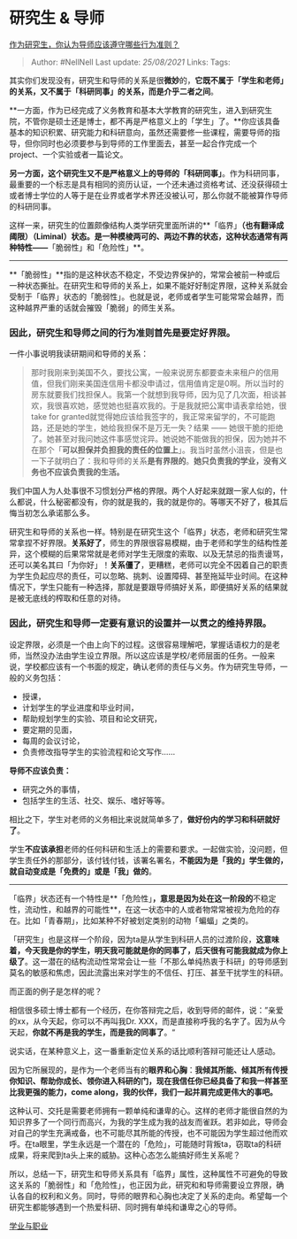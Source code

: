 # 研究生 & 导师
[作为研究生，你认为导师应该遵守哪些行为准则？](https://www.zhihu.com/question/317549452/answer/633409325)

> Author: #NellNell 
> Last update: *25/08/2021* 
> Links:
> Tags:  

其实你们发现没有，研究生和导师的关系是很**微妙**的，**它既不属于「学生和老师」的关系，又不属于「科研同事」的关系，而是介乎二者之间**。

**一方面，作为已经完成了义务教育和基本大学教育的研究生，进入到研究生院，不管你是硕士还是博士，都不再是严格意义上的「学生」了。**你应该具备基本的知识积累、研究能力和科研意向，虽然还需要修一些课程，需要导师的指导，但你同时也必须要参与到导师的工作里面去，甚至一起合作完成一个project、一个实验或者一篇论文。

**另一方面，这个研究生又不是严格意义上的导师的「科研同事」**。作为科研同事，最重要的一个标志是具有相同的资历认证，一个还未通过资格考试、还没获得硕士或者博士学位的人等于是在业界或者学术界还没被认可，那么你就不能被算作导师的科研同事。

这样一来，研究生的位置颇像结构人类学研究里面所讲的**「临界」**（也有翻译成阈限）（Liminal）状态。是一种模棱两可的、两边不靠的状态，这种状态通常有两种特性——**「脆弱性」和「危险性」**。

---

**「脆弱性」**指的是这种状态不稳定，不受边界保护的，常常会被前一种或后一种状态撕扯。在研究生和导师的关系上，如果不能好好制定界限，这种关系就会受制于「临界」状态的「脆弱性」。也就是说，老师或者学生可能常常会越界，而这种越界严重的话就会摧毁「脆弱」的师生关系。

### **因此，研究生和导师之间的行为准则首先是要定好界限。**

一件小事说明我读研期间和导师的关系：

> 那时我刚来到美国不久，要找公寓，一般来说房东都要查未来租户的信用值，但我们刚来美国连信用卡都没申请过，信用值肯定是0啊。所以当时的房东就要我们找担保人。我第一个就想到我导师，因为见了几次面，相谈甚欢，我很喜欢她，感觉她也挺喜欢我的。于是我就把公寓申请表拿给她，很take for granted就觉得她应该给我签字的，我正常来留学的，不可能跑路，还是她的学生，她给我担保不是万无一失？结果 —— 她很干脆的拒绝了。她甚至对我问她这件事感觉诧异。她说她不能做我的担保，因为她并不在那个「**可以担保并负担我的责任的位置上**」。我当时虽然小沮丧，但是也一下子就明白了：我和导师的关系**是有界限的**。**她只负责我的学业，没有义务也不应该负责我的生活。**

我们中国人为人处事很不习惯划分严格的界限。两个人好起来就跟一家人似的，什么都说，什么秘密都没有，你的就是我的，我的就是你的。等哪天不好了，极其后悔当初怎么承诺那么多。

研究生和导师的关系也一样。特别是在研究生这个「临界」状态，老师和研究生常常拿捏不好界限。**关系好了**，师生的界限很容易模糊，由于老师和学生的结构性差异，这个模糊的后果常常就是老师对学生无限度的索取、以及无禁忌的指责谩骂，还可以美名其曰「为你好」！**关系僵了**，更糟糕，老师可以完全不因着自己的职责为学生负起应尽的责任，可以忽略、挑刺、设置障碍、甚至拖延毕业时间。在这种情况下，学生只能有一种选择，那就是要跟导师搞好关系，即便搞好关系的结果就是被无底线的榨取和任意的对待。

### 因此，研究生和导师一定要有意识的设置并一以贯之的维持界限。

设定界限，必须是一个由上向下的过程。这很容易理解吧，掌握话语权力的是老师，当然没办法由学生设立界限。所以这应该是学校/老师层面的任务。一般来说，学校都应该有一个书面的规定，确认老师的责任与义务。作为研究生导师，一般的义务包括：

-   授课，
-   计划学生的学业进度和毕业时间，
-   帮助规划学生的实验、项目和论文研究，
-   要定期的见面，
-   每周的会议讨论，
-   负责修改指导学生的实验流程和论文写作……

**导师不应该负责：**

-   研究之外的事情，
-   包括学生的生活、社交、娱乐、嗜好等等。

相比之下，学生对老师的义务相比来说就简单多了，**做好份内的学习和科研就好了**。

学生**不应该承担**老师的任何科研和生活上的需要和要求。一起做实验，没问题，但学生责任外的那部分，该付钱付钱，该署名署名，**不能因为是「我的」学生做的，就自动变成是「免费的」或是「我」做的**。

---

「临界」状态还有一个特性是**「危险性」**，意思是因为处在这一阶段的**不稳定性，流动性，和越界的可能性**，在这一状态中的人或者物常常被视为危险的存在。比如「青春期」，比如某种不好被划定类别的动物「蝙蝠」之类的。

「研究生」也是这样一个阶段，因为ta是从学生到科研人员的过渡阶段，**这意味着，今天我是你的学生，明天我可能就是你的同事了，后天很有可能我就成为你上级了**。这一潜在的结构流动性常常会让一些「不那么单纯热衷于科研」的导师感到莫名的敏感和焦虑，因此流露出来对学生的不信任、打压、甚至干扰学生的科研。

而正面的例子是怎样的呢？

相信很多硕士博士都有一个经历，在你答辩完之后，收到导师的邮件，说：”亲爱的xx，从今天起，你可以不再叫我Dr. XXX，而是直接称呼我的名字了。因为从今天起，**你就不再是我的学生，而是我的同事了**。“

说实话，在某种意义上，这一番重新定位关系的话比顺利答辩可能还让人感动。

因为它所展现的，是作为一个老师当有的**眼界和心胸**：**我倾其所能、倾其所有传授你知识、帮助你成长、领你进入科研的门，现在我信任你已经具备了和我一样甚至比我更强的能力，come along，我的伙伴，我们一起并肩完成更伟大的事吧。**

这种认可、交托是需要老师拥有一颗单纯和谦卑的心。这样的老师才能很自然的为知识界多了一个同行而高兴，为我的学生成为我的战友而雀跃。若非如此，导师会对自己的学生充满戒备，也不可能尽其所能的传授，也不可能因为学生超过他而欢呼。在ta眼里，学生永远是一个潜在的「危险」，可能随时背叛ta，窃取ta的科研成果，将来爬到ta头上来的威胁。这种心态怎么能搞好师生关系呢？

所以，总结一下，研究生和导师关系具有「临界」属性，这种属性不可避免的导致这关系的「脆弱性」和「危险性」，也正因为此，研究和和导师需要设立界限，确认各自的权利和义务。同时，导师的眼界和心胸也决定了关系的走向。希望每一个研究生都能够遇到一个热爱科研、同时拥有单纯和谦卑之心的导师。

[学业与职业](https://zhihu.com/collection/430675974)
